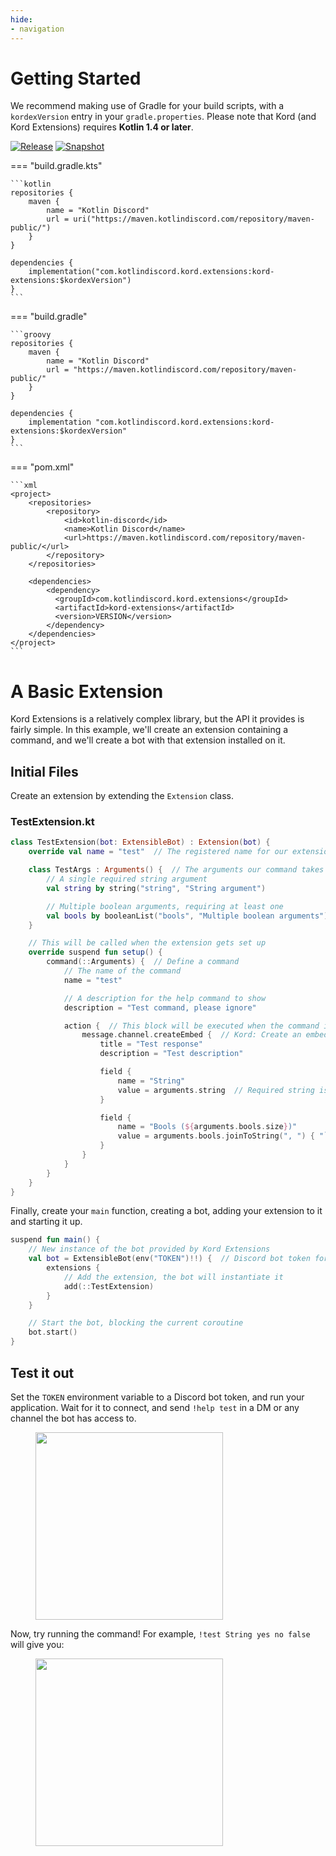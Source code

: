 ```yaml
---
hide:
- navigation
---
```


# Getting Started

We recommend making use of Gradle for your build scripts, with a `kordexVersion` entry in your `gradle.properties`. Please
note that Kord (and Kord Extensions) requires **Kotlin 1.4 or later**.

[![Release](https://img.shields.io/nexus/r/com.kotlindiscord.kord.extensions/kord-extensions?nexusVersion=3&logo=gradle&color=blue&label=Release&server=https%3A%2F%2Fmaven.kotlindiscord.com&style=for-the-badge)](https://maven.kotlindiscord.com/#browse/browse:maven-releases:com%2Fkotlindiscord%2Fkord%2Fextensions%2Fkord-extensions) [![Snapshot](https://img.shields.io/nexus/s/com.kotlindiscord.kord.extensions/kord-extensions?logo=gradle&color=orange&label=Snapshot&server=https%3A%2F%2Fmaven.kotlindiscord.com&style=for-the-badge)](https://maven.kotlindiscord.com/#browse/browse:maven-snapshots:com%2Fkotlindiscord%2Fkord%2Fextensions%2Fkord-extensions)

=== "build.gradle.kts"

    ```kotlin
    repositories {
        maven {
            name = "Kotlin Discord"
            url = uri("https://maven.kotlindiscord.com/repository/maven-public/")
        }
    }
    
    dependencies {
        implementation("com.kotlindiscord.kord.extensions:kord-extensions:$kordexVersion")
    }
    ```

=== "build.gradle"

    ```groovy
    repositories {
        maven {
            name = "Kotlin Discord"
            url = "https://maven.kotlindiscord.com/repository/maven-public/"
        }
    }
    
    dependencies {
        implementation "com.kotlindiscord.kord.extensions:kord-extensions:$kordexVersion"
    }
    ```

=== "pom.xml"

    ```xml
    <project>
        <repositories>
            <repository>
                <id>kotlin-discord</id>
                <name>Kotlin Discord</name>
                <url>https://maven.kotlindiscord.com/repository/maven-public/</url>
            </repository>
        </repositories>
        
        <dependencies>
            <dependency>
              <groupId>com.kotlindiscord.kord.extensions</groupId>
              <artifactId>kord-extensions</artifactId>
              <version>VERSION</version>
            </dependency>
        </dependencies>
    </project>
    ```

# A Basic Extension

Kord Extensions is a relatively complex library, but the API it provides is fairly simple. In this example, we'll 
create an extension containing a command, and we'll create a bot with that extension installed on it.

## Initial Files

Create an extension by extending the `Extension` class.

### TestExtension.kt

```kotlin
class TestExtension(bot: ExtensibleBot) : Extension(bot) {
    override val name = "test"  // The registered name for our extension

    class TestArgs : Arguments() {  // The arguments our command takes
        // A single required string argument
        val string by string("string", "String argument")  

        // Multiple boolean arguments, requiring at least one
        val bools by booleanList("bools", "Multiple boolean arguments")  
    }

    // This will be called when the extension gets set up
    override suspend fun setup() {
        command(::Arguments) {  // Define a command
            // The name of the command
            name = "test"

            // A description for the help command to show
            description = "Test command, please ignore"

            action {  // This block will be executed when the command is run
                message.channel.createEmbed {  // Kord: Create an embed
                    title = "Test response"
                    description = "Test description"

                    field {
                        name = "String"
                        value = arguments.string  // Required string is never null
                    }

                    field {
                        name = "Bools (${arguments.bools.size})"
                        value = arguments.bools.joinToString(", ") { "`$it`" }
                    }
                }
            }
        }
    }
}
```

Finally, create your `main` function, creating a bot, adding your extension to it and starting it up.

```kotlin
suspend fun main() {
    // New instance of the bot provided by Kord Extensions
    val bot = ExtensibleBot(env("TOKEN")!!) {  // Discord bot token for logging in, using the env util function
        extensions {
            // Add the extension, the bot will instantiate it
            add(::TestExtension)
        }
    }

    // Start the bot, blocking the current coroutine
    bot.start()  
}
```

## Test it out

Set the `TOKEN` environment variable to a Discord bot token, and run your application. Wait for it to connect, and send `!help test` in a DM or any channel the bot has access to.

<figure>
    <img src="../assets/test-command-help.png" width="300" /> 
</figure>

Now, try running the command! For example, `!test String yes no false` will give you:

<figure>
    <img src="../assets/test-command-output.png" width="300" /> 
</figure>

